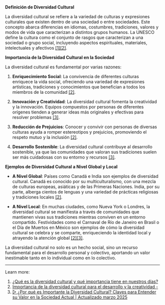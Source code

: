 **Definición de Diversidad Cultural**

La diversidad cultural se refiere a la variedad de culturas y expresiones culturales que existen dentro de una sociedad o entre sociedades. Este concepto abarca diferencias en idiomas, costumbres, tradiciones, valores y modos de vida que caracterizan a distintos grupos humanos. La UNESCO define la cultura como el conjunto de rasgos que caracterizan a una sociedad o grupo social, incluyendo aspectos espirituales, materiales, intelectuales y afectivos [[1]](https://www.bbva.com/es/sostenibilidad/que-es-la-diversidad-cultural-y-que-importancia-tiene-en-nuestros-dias/)[[2]](https://identidadydesarrollo.com/importancia-de-la-diversidad-cultural/).

**Importancia de la Diversidad Cultural en la Sociedad**

La diversidad cultural es fundamental por varias razones:

1. **Enriquecimiento Social**: La convivencia de diferentes culturas enriquece la vida social, ofreciendo una variedad de expresiones artísticas, tradiciones y conocimientos que benefician a todos los miembros de la comunidad [[2]](https://identidadydesarrollo.com/importancia-de-la-diversidad-cultural/).
    
2. **Innovación y Creatividad**: La diversidad cultural fomenta la creatividad y la innovación. Equipos compuestos por personas de diferentes orígenes tienden a generar ideas más originales y efectivas para resolver problemas [[3]](https://parc.com.pe/ejemplos/por-que-es-importante-la-diversidad-cultural/).
    
3. **Reducción de Prejuicios**: Conocer y convivir con personas de diversas culturas ayuda a romper estereotipos y prejuicios, promoviendo el respeto mutuo y la inclusión [[2]](https://identidadydesarrollo.com/importancia-de-la-diversidad-cultural/).
    
4. **Desarrollo Sostenible**: La diversidad cultural contribuye al desarrollo sostenible, ya que las comunidades que valoran sus tradiciones suelen ser más cuidadosas con su entorno y recursos [[3]](https://parc.com.pe/ejemplos/por-que-es-importante-la-diversidad-cultural/).
    

**Ejemplos de Diversidad Cultural a Nivel Global y Local**

- **A Nivel Global**: Países como Canadá e India son ejemplos de diversidad cultural. Canadá es conocido por su multiculturalismo, con una mezcla de culturas europeas, asiáticas y de las Primeras Naciones. India, por su parte, alberga cientos de lenguas y una variedad de prácticas religiosas y tradiciones locales [[2]](https://identidadydesarrollo.com/importancia-de-la-diversidad-cultural/).
    
- **A Nivel Local**: En muchas ciudades, como Nueva York o Londres, la diversidad cultural se manifiesta a través de comunidades que mantienen vivas sus tradiciones mientras conviven en un entorno compartido. Festividades como el Carnaval de Río de Janeiro en Brasil o el Día de Muertos en México son ejemplos de cómo la diversidad cultural se celebra y se comparte, enriqueciendo la identidad local y atrayendo la atención global [[2]](https://identidadydesarrollo.com/importancia-de-la-diversidad-cultural/)[[3]](https://parc.com.pe/ejemplos/por-que-es-importante-la-diversidad-cultural/).
    

La diversidad cultural no solo es un hecho social, sino un recurso fundamental para el desarrollo personal y colectivo, aportando un valor inestimable tanto en lo individual como en lo colectivo.

---

Learn more:

1. [¿Qué es la diversidad cultural y qué importancia tiene en nuestros días?](https://www.bbva.com/es/sostenibilidad/que-es-la-diversidad-cultural-y-que-importancia-tiene-en-nuestros-dias/)
2. [Importancia de la diversidad cultural para el desarrollo y la creatividad -](https://identidadydesarrollo.com/importancia-de-la-diversidad-cultural/)
3. [▷ ¿Por qué es Importante la Diversidad Cultural? Claves para Entender su Valor en la Sociedad Actual | Actualizado marzo 2025](https://parc.com.pe/ejemplos/por-que-es-importante-la-diversidad-cultural/)